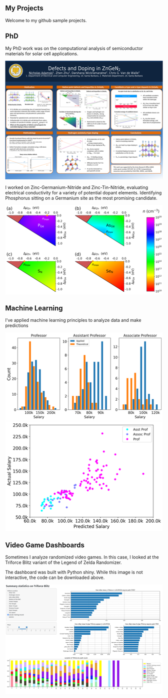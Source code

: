 ## My Projects
Welcome to my github sample projects. 

## PhD 
My PhD work was on the computational analysis of semiconductor materials for solar cell applications. 

![Research Poster](https://github.com/nadamski/SampleProjects/blob/main/PhD_research/ZnGeN2_Doping/AdamskiGRCposter081018.png)


I worked on Zinc-Germanium-Nitride and Zinc-Tin-Nitride, evaluating electrical conductivity for a variety of potential dopant elements. 
Identifying Phosphorus sitting on a Germanium site as the most promising candidate.

![ZnGeN2 Conductivity for candidate dopants](https://github.com/nadamski/SampleProjects/blob/main/PhD_research/ZnGeN2_Doping/n_ZnGeN2.png)


## Machine Learning

I've applied machine learning principles to analyze data and make predictions

![Salary Histogram](https://github.com/nadamski/SampleProjects/blob/main/SalaryHist.png)
![Salary Prediction](https://github.com/nadamski/SampleProjects/blob/main/SalaryPrediction.png)

## Video Game Dashboards

Sometimes I analyze randomized video games. In this case, I looked at the Triforce Blitz variant of the Legend of Zelda Randomizer. 

The dashboard was built with Python shiny. While this image is not interactive, the code can be downloaded above.

![Triforce](https://github.com/nadamski/SampleProjects/blob/main/triforce_blitz/TriforceBlitzStatistics.png)
